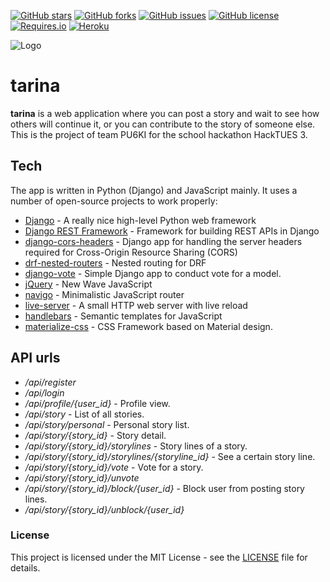 [![GitHub stars](https://img.shields.io/github/stars/pu6ki/tarina.svg?style=flat)](https://github.com/pu6ki/tarina/stargazers)
[![GitHub forks](https://img.shields.io/github/forks/pu6ki/tarina.svg?style=flat)](https://github.com/pu6ki/tarina/network)
[![GitHub issues](https://img.shields.io/github/issues/pu6ki/tarina.svg?style=flat)](https://github.com/pu6ki/tarina/issues)
[![GitHub license](https://img.shields.io/badge/license-MIT-blue.svg?style=flat)](LICENSE)
[![Requires.io](https://requires.io/github/pu6ki/tarina/requirements.svg?branch=master&style=flat)](https://raw.githubusercontent.com/pu6ki/tarina/master/requirements.txt)
[![Heroku](http://heroku-badge.herokuapp.com/?app=tarina&style=flat&root=/static/images/default.jpg)](https://tarina.herokuapp.com/api/register)

![Logo](https://raw.githubusercontent.com/pu6ki/tarina/master/static/images/tarina_logo.jpg)

# tarina

**tarina** is a web application where you can post a story and wait to see how others will continue it, or you can contribute to the story of someone else.
This is the project of team PU6KI for the school hackathon HackTUES 3.


## Tech

The app is written in Python (Django) and JavaScript mainly. It uses a number of open-source projects to work properly:

* [Django](https://github.com/django/django) - A really nice high-level Python web framework
* [Django REST Framework](https://github.com/tomchristie/django-rest-framework) - Framework for building REST APIs in Django
* [django-cors-headers](https://github.com/ottoyiu/django-cors-headers) - Django app for handling the server headers required for Cross-Origin Resource Sharing (CORS)
* [drf-nested-routers](https://github.com/alanjds/drf-nested-routers) - Nested routing for DRF
* [django-vote](https://github.com/shanbay/django-vote) - Simple Django app to conduct vote for a model.
* [jQuery](https://github.com/jquery/jquery) - New Wave JavaScript
* [navigo](https://github.com/krasimir/navigo) - Minimalistic JavaScript router
* [live-server](https://github.com/tapio/live-server) - A small HTTP web server with live reload
* [handlebars](https://github.com/wycats/handlebars.js/) - Semantic templates for JavaScript
* [materialize-css](https://github.com/Dogfalo/materialize) - CSS Framework based on Material design.


## API urls

* */api/register*
* */api/login*
* */api/profile/{user_id}* - Profile view.
* */api/story* - List of all stories.
* */api/story/personal* - Personal story list.
* */api/story/{story_id}* - Story detail.
* */api/story/{story_id}/storylines* - Story lines of a story.
* */api/story/{story_id}/storylines/{storyline_id}* - See a certain story line.
* */api/story/{story_id}/vote* - Vote for a story.
* */api/story/{story_id}/unvote*
* */api/story/{story_id}/block/{user_id}* - Block user from posting story lines.
* */api/story/{story_id}/unblock/{user_id}*


### License

This project is licensed under the MIT License - see the [LICENSE](LICENSE) file for details.